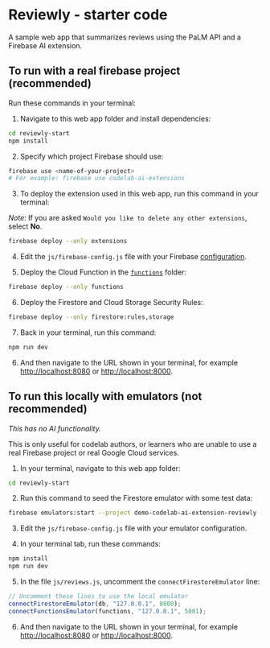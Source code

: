 # Reviewly - starter code

A sample web app that summarizes reviews using the PaLM API and a Firebase AI extension.

## To run with a real firebase project (recommended)

Run these commands in your terminal:

1. Navigate to this web app folder and install dependencies:

```sh
cd reviewly-start
npm install
```

2. Specify which project Firebase should use:

```sh
firebase use <name-of-your-project>
# For example: firebase use codelab-ai-extensions
```

3. To deploy the extension used in this web app, run this command in your terminal:

_Note_: If you are asked `Would you like to delete any other extensions`, select **No**.

```sh
firebase deploy --only extensions
```

4. Edit the `js/firebase-config.js` file with your Firebase [configuration](https://console.firebase.google.com/u/0/project/_/settings/general).

5. Deploy the Cloud Function in the [`functions`](./functions/) folder:

```sh
firebase deploy --only functions
```

6. Deploy the Firestore and Cloud Storage Security Rules:

```sh
firebase deploy --only firestore:rules,storage
```

7. Back in your terminal, run this command:

```sh
npm run dev
```

6. And then navigate to the URL shown in your terminal, for example [http://localhost:8080](http://localhost:8080) or [http://localhost:8000](http://localhost:8000).

## To run this locally with emulators (not recommended)

_This has no AI functionality._

This is only useful for codelab authors, or learners who are unable to use a real Firebase project or real Google Cloud services.

1. In your terminal, navigate to this web app folder:

```sh
cd reviewly-start
```

2. Run this command to seed the Firestore emulator with some test data:

```sh
firebase emulators:start --project demo-codelab-ai-extension-reviewly --import=../firestore-export/
```

3. Edit the `js/firebase-config.js` file with your emulator configuration.

4. In your terminal tab, run these commands:

```sh
npm install
npm run dev
```

5. In the file `js/reviews.js`, uncomment the `connectFirestoreEmulator` line:

```js
// Uncomment these lines to use the local emulator
connectFirestoreEmulator(db, "127.0.0.1", 8080);
connectFunctionsEmulator(functions, "127.0.0.1", 5001);
```

6. And then navigate to the URL shown in your terminal, for example [http://localhost:8080](http://localhost:8080) or [http://localhost:8000](http://localhost:8000).
